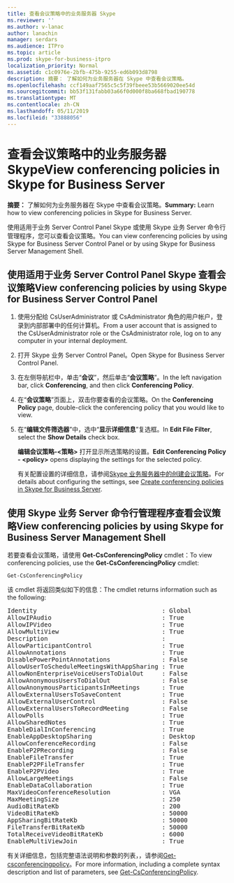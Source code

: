 ```yaml
---
title: 查看会议策略中的业务服务器 Skype
ms.reviewer: ''
ms.author: v-lanac
author: lanachin
manager: serdars
ms.audience: ITPro
ms.topic: article
ms.prod: skype-for-business-itpro
localization_priority: Normal
ms.assetid: c1c0976e-2bfb-475b-9255-ed6b093d8798
description: 摘要： 了解如何为业务服务器在 Skype 中查看会议策略。
ms.openlocfilehash: ccf149aaf7565c5c5f39fbeee53b5669020ee54d
ms.sourcegitcommit: bb53f131fabb03a66f0d000f8ba668fbad190778
ms.translationtype: MT
ms.contentlocale: zh-CN
ms.lasthandoff: 05/11/2019
ms.locfileid: "33888056"
---
```

# <a name="view-conferencing-policies-in-skype-for-business-server"></a><span data-ttu-id="61baa-103">查看会议策略中的业务服务器 Skype</span><span class="sxs-lookup"><span data-stu-id="61baa-103">View conferencing policies in Skype for Business Server</span></span>
 
<span data-ttu-id="61baa-104">**摘要：** 了解如何为业务服务器在 Skype 中查看会议策略。</span><span class="sxs-lookup"><span data-stu-id="61baa-104">**Summary:** Learn how to view conferencing policies in Skype for Business Server.</span></span>
  
<span data-ttu-id="61baa-105">使用适用于业务 Server Control Panel Skype 或使用 Skype 业务 Server 命令行管理程序，您可以查看会议策略。</span><span class="sxs-lookup"><span data-stu-id="61baa-105">You can view conferencing policies by using Skype for Business Server Control Panel or by using Skype for Business Server Management Shell.</span></span>
  
## <a name="view-conferencing-policies-by-using-skype-for-business-server-control-panel"></a><span data-ttu-id="61baa-106">使用适用于业务 Server Control Panel Skype 查看会议策略</span><span class="sxs-lookup"><span data-stu-id="61baa-106">View conferencing policies by using Skype for Business Server Control Panel</span></span>

1. <span data-ttu-id="61baa-107">使用分配给 CsUserAdministrator 或 CsAdministrator 角色的用户帐户，登录到内部部署中的任何计算机。</span><span class="sxs-lookup"><span data-stu-id="61baa-107">From a user account that is assigned to the CsUserAdministrator role or the CsAdministrator role, log on to any computer in your internal deployment.</span></span>
    
2.  <span data-ttu-id="61baa-108">打开 Skype 业务 Server Control Panel。</span><span class="sxs-lookup"><span data-stu-id="61baa-108">Open Skype for Business Server Control Panel.</span></span>
    
3. <span data-ttu-id="61baa-109">在左侧导航栏中，单击“**会议**”，然后单击“**会议策略**”。</span><span class="sxs-lookup"><span data-stu-id="61baa-109">In the left navigation bar, click **Conferencing**, and then click **Conferencing Policy**.</span></span>
    
4. <span data-ttu-id="61baa-110">在“**会议策略**”页面上，双击你要查看的会议策略。</span><span class="sxs-lookup"><span data-stu-id="61baa-110">On the **Conferencing Policy** page, double-click the conferencing policy that you would like to view.</span></span>
    
5. <span data-ttu-id="61baa-111">在“**编辑文件筛选器**”中，选中“**显示详细信息**”复选框。</span><span class="sxs-lookup"><span data-stu-id="61baa-111">In **Edit File Filter**, select the **Show Details** check box.</span></span>
    
    <span data-ttu-id="61baa-112">**编辑会议策略-\<策略\>** 打开显示所选策略的设置。</span><span class="sxs-lookup"><span data-stu-id="61baa-112">**Edit Conferencing Policy - \<policy\>** opens displaying the settings for the selected policy.</span></span>
    
    <span data-ttu-id="61baa-113">有关配置设置的详细信息，请参阅[Skype 业务服务器中的创建会议策略](create-policies.md)。</span><span class="sxs-lookup"><span data-stu-id="61baa-113">For details about configuring the settings, see [Create conferencing policies in Skype for Business Server](create-policies.md).</span></span>
    
## <a name="view-conferencing-policies-by-using-skype-for-business-server-management-shell"></a><span data-ttu-id="61baa-114">使用 Skype 业务 Server 命令行管理程序查看会议策略</span><span class="sxs-lookup"><span data-stu-id="61baa-114">View conferencing policies by using Skype for Business Server Management Shell</span></span>

<span data-ttu-id="61baa-115">若要查看会议策略，请使用 **Get-CsConferencingPolicy** cmdlet：</span><span class="sxs-lookup"><span data-stu-id="61baa-115">To view conferencing policies, use the **Get-CsConferencingPolicy** cmdlet:</span></span>
  
```
Get-CsConferencingPolicy
```

<span data-ttu-id="61baa-116">该 cmdlet 将返回类似如下的信息：</span><span class="sxs-lookup"><span data-stu-id="61baa-116">The cmdlet returns information such as the following:</span></span>
  
<pre>
Identity                                  : Global
AllowIPAudio                              : True
AllowIPVideo                              : True
AllowMultiView                            : True
Description                               :
AllowParticipantControl                   : True
AllowAnnotations                          : True
DisablePowerPointAnnotations              : False
AllowUserToScheduleMeetingsWithAppSharing : True
AllowNonEnterpriseVoiceUsersToDialOut     : False
AllowAnonymousUsersToDialOut              : False
AllowAnonymousParticipantsInMeetings      : True
AllowExternalUsersToSaveContent           : True
AllowExternalUserControl                  : False
AllowExternalUsersToRecordMeeting         : False
AllowPolls                                : True
AllowSharedNotes                          : True
EnableDialInConferencing                  : True
EnableAppDesktopSharing                   : Desktop
AllowConferenceRecording                  : False
EnableP2PRecording                        : False
EnableFileTransfer                        : True
EnableP2PFileTransfer                     : True
EnableP2PVideo                            : True
AllowLargeMeetings                        : False
EnableDataCollaboration                   : True
MaxVideoConferenceResolution              : VGA
MaxMeetingSize                            : 250
AudioBitRateKb                            : 200
VideoBitRateKb                            : 50000
AppSharingBitRateKb                       : 50000
FileTransferBitRateKb                     : 50000
TotalReceiveVideoBitRateKb                : 6000
EnableMultiViewJoin                       : True
</pre>

<span data-ttu-id="61baa-117">有关详细信息，包括完整语法说明和参数的列表，，请参阅[Get-csconferencingpolicy](https://docs.microsoft.com/powershell/module/skype/get-csconferencingpolicy?view=skype-ps)。</span><span class="sxs-lookup"><span data-stu-id="61baa-117">For more information, including a complete syntax description and list of parameters, see [Get-CsConferencingPolicy](https://docs.microsoft.com/powershell/module/skype/get-csconferencingpolicy?view=skype-ps).</span></span>
  

